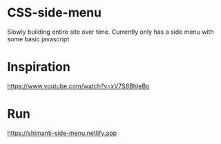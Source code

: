 # CSS-side-menu
Slowly building entire site over time.
Currently only has a side menu with some basic javascript

# Inspiration
https://www.youtube.com/watch?v=xV7S8BhIeBo

# Run
https://shimanti-side-menu.netlify.app
